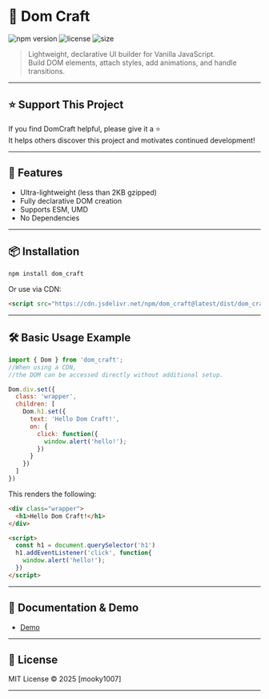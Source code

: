 # 📖 Dom Craft

![npm version](https://img.shields.io/npm/v/dom_craft.svg)
![license](https://img.shields.io/npm/l/dom_craft.svg)
![size](https://img.shields.io/bundlephobia/minzip/dom_craft)

> Lightweight, declarative UI builder for Vanilla JavaScript.  
> Build DOM elements, attach styles, add animations, and handle transitions.

---

## ⭐ Support This Project

If you find DomCraft helpful, please give it a ⭐️  
It helps others discover this project and motivates continued development!

---

## 🚀 Features
- Ultra-lightweight (less than 2KB gzipped)
- Fully declarative DOM creation
- Supports ESM, UMD
- No Dependencies

---

## 📦 Installation
```bash
npm install dom_craft
```

Or use via CDN:
```html
<script src="https://cdn.jsdelivr.net/npm/dom_craft@latest/dist/dom_craft.umd.min.js"></script>
```

---

## 🛠 Basic Usage Example
```js
import { Dom } from 'dom_craft';
//When using a CDN, 
//the DOM can be accessed directly without additional setup.

Dom.div.set({
  class: 'wrapper',
  children: [
    Dom.h1.set({
      text: 'Hello Dom Craft!',
      on: {
        click: function({
          window.alert('hello!');
        })
      }
    })
  ]
})
```

This renders the following:

```html
<div class="wrapper">
  <h1>Hello Dom Craft!</h1>
</div>

<script>
  const h1 = document.querySelector('h1')
  h1.addEventListener('click', function{
    window.alert('hello!');
  })
</script>
```

---

## 🔗 Documentation & Demo
- <a href="https://mooky1007.github.io/domBuilder/" target="_blank" rel="noopener noreferrer">Demo</a>

---

## 📜 License
MIT License © 2025 [mooky1007]

---